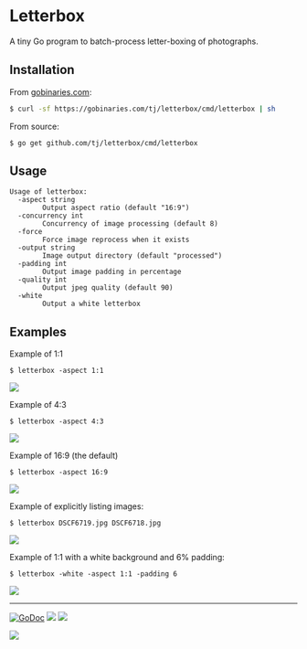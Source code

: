 # Letterbox

A tiny Go program to batch-process letter-boxing of photographs.

## Installation

From [gobinaries.com](https://gobinaries.com):

```sh
$ curl -sf https://gobinaries.com/tj/letterbox/cmd/letterbox | sh
```

From source:

```
$ go get github.com/tj/letterbox/cmd/letterbox
```

## Usage

```
Usage of letterbox:
  -aspect string
    	Output aspect ratio (default "16:9")
  -concurrency int
    	Concurrency of image processing (default 8)
  -force
    	Force image reprocess when it exists
  -output string
    	Image output directory (default "processed")
  -padding int
    	Output image padding in percentage
  -quality int
    	Output jpeg quality (default 90)
  -white
    	Output a white letterbox
```

## Examples

Example of 1:1

```
$ letterbox -aspect 1:1
```

![](https://apex-software.imgix.net/github/tj/letterbox/1-1.jpg?w=500&dpr=2)

Example of 4:3

```
$ letterbox -aspect 4:3
```

![](https://apex-software.imgix.net/github/tj/letterbox/4-3.jpg?w=500&dpr=2)

Example of 16:9 (the default)

```
$ letterbox -aspect 16:9
```

![](https://apex-software.imgix.net/github/tj/letterbox/16-9.jpg?w=500&dpr=2)

Example of explicitly listing images:

```
$ letterbox DSCF6719.jpg DSCF6718.jpg
```

![](https://apex-software.imgix.net/github/tj/letterbox/16-9.jpg?w=500&dpr=2)

Example of 1:1 with a white background and 6% padding:

```
$ letterbox -white -aspect 1:1 -padding 6
```

![](https://apex-software.imgix.net/github/tj/letterbox/1-1-white.jpg?w=500&dpr=2)

---

[![GoDoc](https://godoc.org/github.com/tj/letterbox?status.svg)](https://godoc.org/github.com/tj/letterbox)
![](https://img.shields.io/badge/license-MIT-blue.svg)
![](https://img.shields.io/badge/status-stable-green.svg)

<a href="https://apex.sh"><img src="http://tjholowaychuk.com:6000/svg/sponsor"></a>
